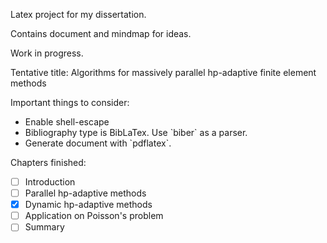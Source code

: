 Latex project for my dissertation.

Contains document and mindmap for ideas.

Work in progress.

Tentative title: Algorithms for massively parallel hp-adaptive finite element methods

Important things to consider:
<ul>
<li> Enable shell-escape
<li> Bibliography type is BibLaTex. Use `biber` as a parser.
<li> Generate document with `pdflatex`.
</ul>

Chapters finished:
- [ ] Introduction
- [ ] Parallel hp-adaptive methods
- [x] Dynamic hp-adaptive methods
- [ ] Application on Poisson's problem
- [ ] Summary
